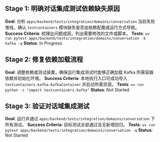 ## Stage 1: 明确对话集成测试依赖缺失原因

**Goal**: 分析 `apps/backend/tests/integration/domains/conversation` 当前失败堆栈，确认 `testcontainers` 模块缺失是否由依赖配置或运行方式导致。
**Success Criteria**: 梳理出问题成因，列出需要修改的文件或脚本。
**Tests**: `uv run pytest apps/backend/tests/integration/domains/conversation -k kafka -q`
**Status**: In Progress

## Stage 2: 修复依赖加载流程

**Goal**: 调整依赖或测试装置，确保运行集成测试时能够正确加载 Kafka 所需容器依赖并初始化环境。
**Success Criteria**: 本地执行入口可成功导入 `testcontainers.kafka.KafkaContainer` 并启动所需资源。
**Tests**: `uv run python -c "import testcontainers.kafka"`
**Status**: Not Started

## Stage 3: 验证对话域集成测试

**Goal**: 运行并通过 `apps/backend/tests/integration/domains/conversation` 下所有测试。
**Success Criteria**: 目标测试全部通过且无新增回归。
**Tests**: `uv run pytest apps/backend/tests/integration/domains/conversation -q`
**Status**: Not Started
